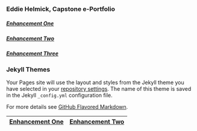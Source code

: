 ### Eddie Helmick, Capstone e-Portfolio

##### [Enhancement One](https://edwardhelmick.github.io/EnhancementOne.html) <br />
##### [Enhancement Two](https://edwardhelmick.github.io/EnhancementTwo.html) <br />
##### [Enhancement Three](https://edwardhelmick.github.io/EnhancementThree.html) <br />

### Jekyll Themes

Your Pages site will use the layout and styles from the Jekyll theme you have selected in your [repository settings](https://github.com/edwardhelmick/edwardhelmick.github.io/settings/pages). The name of this theme is saved in the Jekyll `_config.yml` configuration file.

For more details see [GitHub Flavored Markdown](https://guides.github.com/features/mastering-markdown/).


[Enhancement One](https://edwardhelmick.github.io/EnhancementOne.html) | [Enhancement Two](https://edwardhelmick.github.io/EnhancementTwo.html)
--|--

